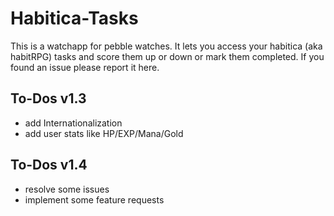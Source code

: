 # Habitica-Tasks

This is a watchapp for pebble watches. It lets you access your habitica (aka habitRPG) tasks and score them up or down or mark them completed. If you found an issue please report it here.

## To-Dos v1.3
- add Internationalization
- add user stats like HP/EXP/Mana/Gold

## To-Dos v1.4
- resolve some issues
- implement some feature requests
